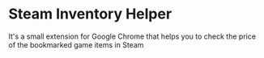 # Steam Inventory Helper
It's a small extension for Google Chrome that helps you to check the price of the bookmarked game items in Steam
